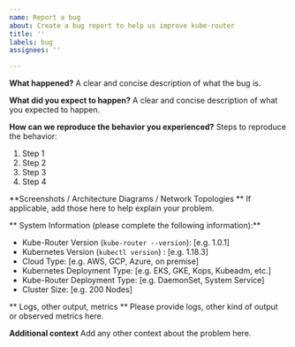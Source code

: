 ```yaml
---
name: Report a bug
about: Create a bug report to help us improve kube-router
title: ''
labels: bug
assignees: ''

---
```


**What happened?**
A clear and concise description of what the bug is.

**What did you expect to happen?**
A clear and concise description of what you expected to happen.

**How can we reproduce the behavior you experienced?**
Steps to reproduce the behavior:
1. Step 1
2. Step 2
3. Step 3
4. Step 4

**Screenshots / Architecture Diagrams / Network Topologies **
If applicable, add those here to help explain your problem.

** System Information (please complete the following information):**
 - Kube-Router Version (`kube-router --version`): [e.g. 1.0.1]
 - Kubernetes Version (`kubectl version`) : [e.g. 1.18.3]
 - Cloud Type: [e.g. AWS, GCP, Azure, on premise]
 - Kubernetes Deployment Type: [e.g. EKS, GKE, Kops, Kubeadm, etc.]
 - Kube-Router Deployment Type: [e.g. DaemonSet, System Service]
 - Cluster Size: [e.g. 200 Nodes]

** Logs, other output, metrics **
Please provide logs, other kind of output or observed metrics here.

**Additional context**
Add any other context about the problem here.

